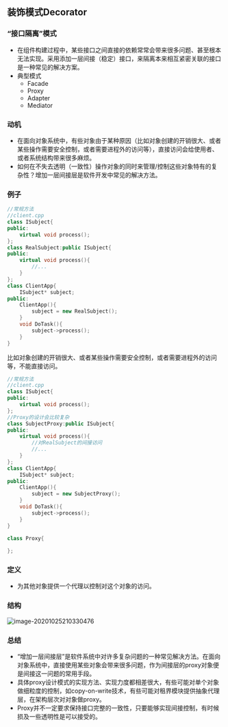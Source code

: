 ## 装饰模式Decorator

### “接口隔离”模式

- 在组件构建过程中，某些接口之间直接的依赖常常会带来很多问题、甚至根本无法实现。采用添加一层间接（稳定）接口，来隔离本来相互紧密关联的接口是一种常见的解决方案。
- 典型模式
  - Facade
  - Proxy
  - Adapter
  - Mediator

### 动机

- 在面向对象系统中，有些对象由于某种原因（比如对象创建的开销很大、或者某些操作需要安全控制，或者需要进程外的访问等），直接访问会给使用者、或者系统结构带来很多麻烦。
- 如何在不失去透明（一致性）操作对象的同时来管理/控制这些对象特有的复杂性？增加一层间接层是软件开发中常见的解决方法。



### 例子

```cpp
//常规方法
//client.cpp
class ISubject{
public:
    virtual void process();
};
class RealSubject:public ISubject{
public:
    virtual void process(){
        //...
    }
};
class ClientApp{
    ISubject* subject;
public:
    ClientApp(){
        subject = new RealSubject();
    }
    void DoTask(){
        subject->process();
    }
}

```

比如对象创建的开销很大、或者某些操作需要安全控制，或者需要进程外的访问等，不能直接访问。

```cpp
//常规方法
//client.cpp
class ISubject{
public:
    virtual void process();
};
//Proxy的设计会比较复杂
class SubjectProxy:public ISubject{
public:
    virtual void process(){
        //对RealSubject的间接访问
        //...
    }
};
class ClientApp{
    ISubject* subject;
public:
    ClientApp(){
        subject = new SubjectProxy();
    }
    void DoTask(){
        subject->process();
    }
}

class Proxy{
    
};
```



### 定义

- 为其他对象提供一个代理以控制对这个对象的访问。


### 结构

![image-20201025210330476](https://i.loli.net/2020/10/25/9cRaq8Jb2WYpU7j.png)

### 总结

- “增加一层间接层”是软件系统中对许多复杂问题的一种常见解决方法。在面向对象系统中，直接使用某些对象会带来很多问题，作为间接层的proxy对象便是间接这一问题的常用手段。
- 具体proxy设计模式的实现方法、实现力度都相差很大，有些可能对单个对象做细粒度的控制，如copy-on-write技术，有些可能对租界模块提供抽象代理层，在架构层次对对象做proxy。
- Proxy并不一定要求保持接口完整的一致性，只要能够实现间接控制，有时候损及一些透明性是可以接受的。

